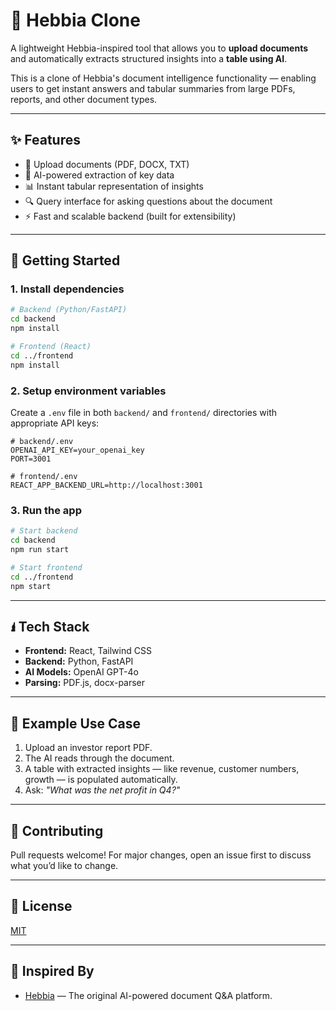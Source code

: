 # 🧠 Hebbia Clone

A lightweight Hebbia-inspired tool that allows you to **upload documents** and automatically extracts structured insights into a **table using AI**.

This is a clone of Hebbia's document intelligence functionality — enabling users to get instant answers and tabular summaries from large PDFs, reports, and other document types.

---

## ✨ Features

- 📄 Upload documents (PDF, DOCX, TXT)
- 🧠 AI-powered extraction of key data
- 📊 Instant tabular representation of insights
- 🔍 Query interface for asking questions about the document
- ⚡ Fast and scalable backend (built for extensibility)

---

## 🚀 Getting Started

### 1. Install dependencies

```bash
# Backend (Python/FastAPI)
cd backend
npm install

# Frontend (React)
cd ../frontend
npm install
```

### 2. Setup environment variables

Create a `.env` file in both `backend/` and `frontend/` directories with appropriate API keys:

```env
# backend/.env
OPENAI_API_KEY=your_openai_key
PORT=3001
```

```env
# frontend/.env
REACT_APP_BACKEND_URL=http://localhost:3001
```

### 3. Run the app

```bash
# Start backend
cd backend
npm run start

# Start frontend
cd ../frontend
npm start
```

---

## 🖠 Tech Stack

- **Frontend:** React, Tailwind CSS
- **Backend:** Python, FastAPI
- **AI Models:** OpenAI GPT-4o
- **Parsing:** PDF.js, docx-parser

---

## 📂 Example Use Case

1. Upload an investor report PDF.
2. The AI reads through the document.
3. A table with extracted insights — like revenue, customer numbers, growth — is populated automatically.
4. Ask: _"What was the net profit in Q4?"_

---

## 🤝 Contributing

Pull requests welcome! For major changes, open an issue first to discuss what you’d like to change.

---

## 📄 License

[MIT](LICENSE)

---

## 🔗 Inspired By

- [Hebbia](https://hebbia.ai) — The original AI-powered document Q&A platform.
